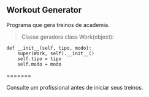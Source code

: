 Workout Generator
-------

Programa que gera treinos de academia.
> Classe geradora
	class Work(object):
    
    def __init__(self, tipo, modo):
		super(Work, self).__init__()
		self.tipo = tipo
		self.modo = modo




=======

Consulte um profissional antes de iniciar seus treinos.
